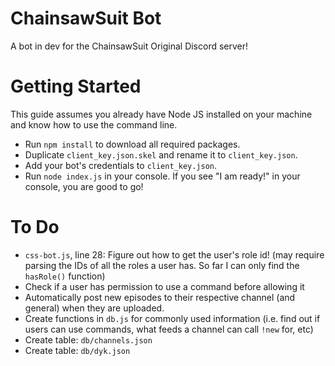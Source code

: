 # ChainsawSuit Bot

A bot in dev for the ChainsawSuit Original Discord server!

# Getting Started

This guide assumes you already have Node JS installed on your machine and know how to use the command line.

- Run `npm install` to download all required packages.
- Duplicate `client_key.json.skel` and rename it to `client_key.json`.
- Add your bot's credentials to  `client_key.json`.
- Run `node index.js` in your console. If you see "I am ready!" in your console, you are good to go!

# To Do

- `css-bot.js`, line 28: Figure out how to get the user's role id! (may require parsing the IDs of all the roles a user has. So far I can only find the `hasRole()` function)
- Check if a user has permission to use a command before allowing it
- Automatically post new episodes to their respective channel (and general) when they are uploaded.
- Create functions in `db.js` for commonly used information (i.e. find out if users can use commands, what feeds a channel can call `!new` for, etc)
- Create table: `db/channels.json`
- Create table: `db/dyk.json`
